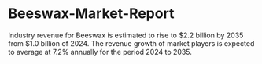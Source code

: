 # Beeswax-Market-Report
Industry revenue for Beeswax is estimated to rise to $2.2 billion by 2035 from $1.0 billion of 2024. The revenue growth of market players is expected to average at 7.2% annually for the period 2024 to 2035.
